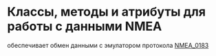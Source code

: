 Классы, методы и атрибуты для работы с данными NMEA
====

обеспечивает обмен данными с эмулатором протокола [NMEA_0183](https://ru.wikipedia.org/wiki/NMEA_0183)
